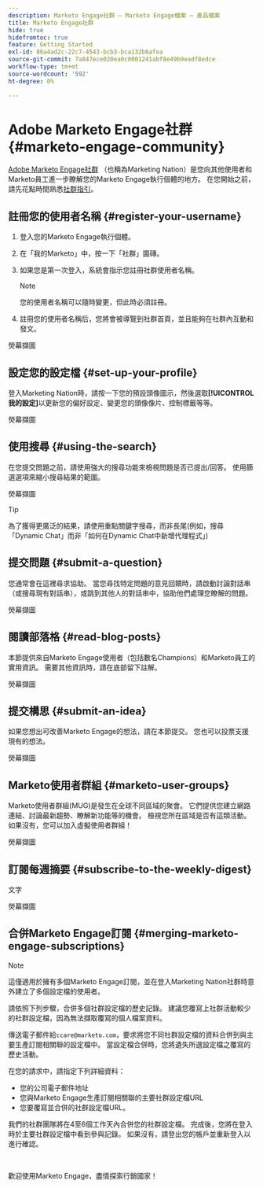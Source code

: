 ```yaml
---
description: Marketo Engage社群 — Marketo Engage檔案 — 產品檔案
title: Marketo Engage社群
hide: true
hidefromtoc: true
feature: Getting Started
exl-id: 86a4ad2c-22c7-4543-bcb3-bca132b6afea
source-git-commit: 7a847ece020ea0c0001241abf8e49b9eadf8edce
workflow-type: tm+mt
source-wordcount: '592'
ht-degree: 0%

---
```


# Adobe Marketo Engage社群 {#marketo-engage-community}

[Adobe Marketo Engage社群](https://nation.marketo.com/) （也稱為Marketing Nation）是您向其他使用者和Marketo員工進一步瞭解您的Marketo Engage執行個體的地方。 在您開始之前，請先花點時間熟悉[社群指引](https://nation.marketo.com/t5/community-guidelines/ct-p/community-guidelines)。

## 註冊您的使用者名稱 {#register-your-username}

1. 登入您的Marketo Engage執行個體。

1. 在「我的Marketo」中，按一下「社群」圖磚。

1. 如果您是第一次登入，系統會指示您註冊社群使用者名稱。

   >[!NOTE]
   >
   >您的使用者名稱可以隨時變更，但此時必須註冊。

1. 註冊您的使用者名稱后，您將會被導覽到社群首頁，並且能夠在社群內互動和發文。

熒幕擷圖

## 設定您的設定檔 {#set-up-your-profile}

登入Marketing Nation時，請按一下您的預設頭像圖示，然後選取&#x200B;**[!UICONTROL 我的設定]**&#x200B;以更新您的偏好設定、變更您的頭像像片、控制標籤等等。

熒幕擷圖

## 使用搜尋 {#using-the-search}

在您提交問題之前，請使用強大的搜尋功能來檢視問題是否已提出/回答。 使用篩選選項來縮小搜尋結果的範圍。

熒幕擷圖

>[!TIP]
>
>為了獲得更廣泛的結果，請使用重點關鍵字搜尋，而非長尾(例如，搜尋「Dynamic Chat」而非「如何在Dynamic Chat中新增代理程式」)

## 提交問題 {#submit-a-question}

您通常會在這裡尋求協助。 當您尋找特定問題的意見回饋時，請啟動討論對話串（或搜尋現有對話串），或跳到其他人的對話串中，協助他們處理您瞭解的問題。

熒幕擷圖

## 閱讀部落格 {#read-blog-posts}

本節提供來自Marketo Engage使用者（包括數名Champions）和Marketo員工的實用資訊。 需要其他資訊時，請在底部留下註解。

熒幕擷圖

## 提交構思 {#submit-an-idea}

如果您想出可改善Marketo Engage的想法，請在本節提交。 您也可以投票支援現有的想法。

熒幕擷圖

## Marketo使用者群組 {#marketo-user-groups}

Marketo使用者群組(MUG)是發生在全球不同區域的聚會。 它們提供您建立網路連結、討論最新趨勢、瞭解新功能等的機會。 檢視您所在區域是否有這類活動。 如果沒有，您可以加入虛擬使用者群組！

熒幕擷圖

## 訂閱每週摘要 {#subscribe-to-the-weekly-digest}

文字

熒幕擷圖

## 合併Marketo Engage訂閱 {#merging-marketo-engage-subscriptions}

>[!NOTE]
>
>這僅適用於擁有多個Marketo Engage訂閱，並在登入Marketing Nation社群時意外建立了多個設定檔的使用者。

請依照下列步驟，合併多個社群設定檔的歷史記錄。 建議您覆寫上社群活動較少的社群設定檔，因為無法擷取覆寫的個人檔案資料。

傳送電子郵件給`ccare@marketo.com`，要求將您不同社群設定檔的資料合併到與主要生產訂閱相關聯的設定檔中。 當設定檔合併時，您將遺失所選設定檔之覆寫的歷史活動。

在您的請求中，請指定下列詳細資料：

* 您的公司電子郵件地址
* 您與Marketo Engage生產訂閱相關聯的主要社群設定檔URL
* 您要覆寫並合併的社群設定檔URL。

我們的社群團隊將在4至6個工作天內合併您的社群設定檔。 完成後，您將在登入時於主要社群設定檔中看到參與記錄。 如果沒有，請登出您的帳戶並重新登入以進行確認。

<br>

歡迎使用Marketo Engage，盡情探索行銷國家！
